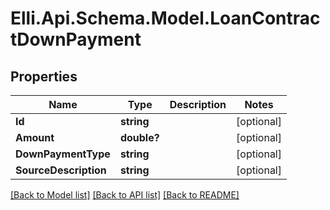 # Elli.Api.Schema.Model.LoanContractDownPayment
## Properties

Name | Type | Description | Notes
------------ | ------------- | ------------- | -------------
**Id** | **string** |  | [optional] 
**Amount** | **double?** |  | [optional] 
**DownPaymentType** | **string** |  | [optional] 
**SourceDescription** | **string** |  | [optional] 

[[Back to Model list]](../README.md#documentation-for-models) [[Back to API list]](../README.md#documentation-for-api-endpoints) [[Back to README]](../README.md)

